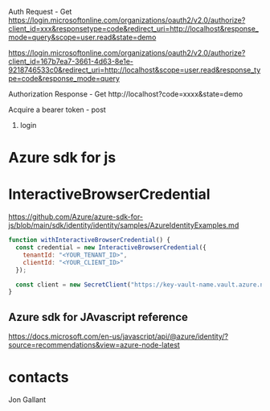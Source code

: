 Auth Request - Get
https://login.microsoftonline.com/organizations/oauth2/v2.0/authorize?client_id=xxx&responsetype=code&redirect_uri=http://localhost&response_mode=query&scope=user.read&state=demo


https://login.microsoftonline.com/organizations/oauth2/v2.0/authorize?client_id=167b7ea7-3661-4d63-8e1e-9218746533c0&redirect_uri=http://localhost&scope=user.read&response_type=code&response_mode=query

Authorization Response - Get
http://localhost?code=xxxx&state=demo

Acquire a bearer token - post
1. login


# Azure sdk for js

# InteractiveBrowserCredential
https://github.com/Azure/azure-sdk-for-js/blob/main/sdk/identity/identity/samples/AzureIdentityExamples.md

```JavaScript
function withInteractiveBrowserCredential() {
  const credential = new InteractiveBrowserCredential({
    tenantId: "<YOUR_TENANT_ID>",
    clientId: "<YOUR_CLIENT_ID>"
  });

  const client = new SecretClient("https://key-vault-name.vault.azure.net", credential);
}
```

## Azure sdk for JAvascript reference
https://docs.microsoft.com/en-us/javascript/api/@azure/identity/?source=recommendations&view=azure-node-latest

# contacts
Jon Gallant